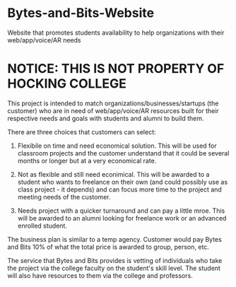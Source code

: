 # Bytes-and-Bits-Website
Website that promotes students availability to help organizations with their web/app/voice/AR needs

# NOTICE:  THIS IS NOT PROPERTY OF HOCKING COLLEGE

This project is intended to match organizations/businesses/startups (the customer) who are in need of web/app/voice/AR resources built for their respective needs and goals with students and alumni to build them.  

There are three choices that customers can select:  
  1) Flexibile on time and need economical solution.  This will be used for classroom projects and the customer understand that it could be several months or longer but at a very economical rate.
  
  2) Not as flexible and still need econimical.  This will be awarded to a student who wants to freelance on their own (and could possibly use as class project - it depends) and can focus more time to the project and meeting needs of the customer.  
  
  3) Needs project with a quicker turnaround and can pay a little mroe.  This will be awarded to an alumni looking for freelance work or an advanced enrolled student.
  
  The business plan is similar to a temp agency.  Customer would pay Bytes and Bits 10% of what the total price is awarded to group, person, etc.  
  
  The service that Bytes and Bits provides is vetting of individuals who take the project via the college faculty on the student's skill level.  The student will also have resources to them via the college and professors.  
